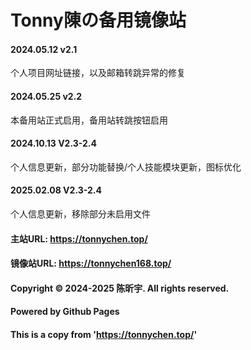 # Tonny陳の备用镜像站
#### 2024.05.12 v2.1
个人项目网址链接，以及邮箱转跳异常的修复
#### 2024.05.25 v2.2
本备用站正式启用，备用站转跳按钮启用
#### 2024.10.13 V2.3-2.4
个人信息更新，部分功能替换/个人技能模块更新，图标优化
#### 2025.02.08 V2.3-2.4
个人信息更新，移除部分未启用文件
#### 主站URL: https://tonnychen.top/
#### 镜像站URL: https://tonnychen168.top/
#### Copyright © 2024-2025 陈昕宇. All rights reserved.
#### Powered by Github Pages
#### This is a copy from 'https://tonnychen.top/'
